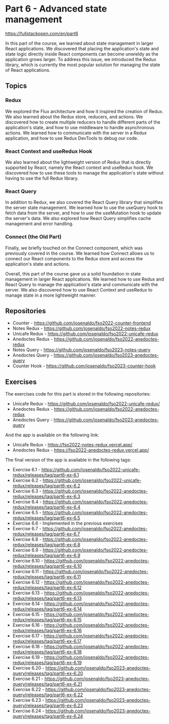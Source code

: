 # Part 6 - Advanced state management

<https://fullstackopen.com/en/part6>

In this part of the course, we learned about state management in larger React applications. We discovered that placing the application's state and state logic directly inside React components can become unwieldy as the application grows larger. To address this issue, we introduced the Redux library, which is currently the most popular solution for managing the state of React applications.

## Topics

### Redux

We explored the Flux architecture and how it inspired the creation of Redux. We also learned about the Redux store, reducers, and actions. We discovered how to create multiple reducers to handle different parts of the application's state, and how to use middleware to handle asynchronous actions. We learned how to communicate with the server in a Redux application, and how to use Redux DevTools to debug our code.

### React Context and useRedux Hook

We also learned about the lightweight version of Redux that is directly supported by React, namely the React context and useRedux hook. We discovered how to use these tools to manage the application's state without having to use the full Redux library.

### React Query

In addition to Redux, we also covered the React Query library that simplifies the server state management. We learned how to use the useQuery hook to fetch data from the server, and how to use the useMutation hook to update the server's data. We also explored how React Query simplifies cache management and error handling.

### Connect (the Old Part)

Finally, we briefly touched on the Connect component, which was previously covered in the course. We learned how Connect allows us to connect our React components to the Redux store and access the application's state and actions.

Overall, this part of the course gave us a solid foundation in state management in larger React applications. We learned how to use Redux and React Query to manage the application's state and communicate with the server. We also discovered how to use React Context and useRedux to manage state in a more lightweight manner.

## Repositories

- Counter - <https://github.com/josenaldo/fso2022-counter-frontend>
- Notes Redux - <https://github.com/josenaldo/fso2022-notes-redux>
- Unicafe Redux - <https://github.com/josenaldo/fso2022-unicafe-redux>
- Anedoctes Redux - <https://github.com/josenaldo/fso2022-anedoctes-redux>
- Notes Query - <https://github.com/josenaldo/fso2023-notes-query>
- Anedoctes Query - <https://github.com/josenaldo/fso2023-anedoctes-query>
- Counter Hook - <https://github.com/josenaldo/fso2023-counter-hook>

## Exercises

The exercises code for this part is stored in the following repositories:

- Unicafe Redux - <https://github.com/josenaldo/fso2022-unicafe-redux/>
- Anedoctes Redux - <https://github.com/josenaldo/fso2022-anedoctes-redux>
- Anedoctes Query - <https://github.com/josenaldo/fso2023-anedoctes-query>

And the app is available on the following link:

- Unicafe Redux - <https://fso2022-notes-redux.vercel.app/>
- Anedoctes Redux - <https://fso2022-anedoctes-redux.vercel.app/>

The final version of the app is available in the following tags:

- Exercise 6.1 - <https://github.com/josenaldo/fso2022-unicafe-redux/releases/tag/part6-ex-6.1>
- Exercise 6.2 - <https://github.com/josenaldo/fso2022-unicafe-redux/releases/tag/part6-ex-6.2>
- Exercise 6.3 - <https://github.com/josenaldo/fso2022-anedoctes-redux/releases/tag/part6-ex-6.3>
- Exercise 6.4 - <https://github.com/josenaldo/fso2022-anedoctes-redux/releases/tag/part6-ex-6.4>
- Exercise 6.5 - <https://github.com/josenaldo/fso2022-anedoctes-redux/releases/tag/part6-ex-6.5>
- Exercise 6.6 - Implemented in the previous exercises
- Exercise 6.7 - <https://github.com/josenaldo/fso2022-anedoctes-redux/releases/tag/part6-ex-6.7>
- Exercise 6.8 - <https://github.com/josenaldo/fso2022-anedoctes-redux/releases/tag/part6-ex-6.8>
- Exercise 6.9 - <https://github.com/josenaldo/fso2022-anedoctes-redux/releases/tag/part6-ex-6.9>
- Exercise 6.10 - <https://github.com/josenaldo/fso2022-anedoctes-redux/releases/tag/part6-ex-6.10>
- Exercise 6.11 - <https://github.com/josenaldo/fso2022-anedoctes-redux/releases/tag/part6-ex-6.11>
- Exercise 6.12 - <https://github.com/josenaldo/fso2022-anedoctes-redux/releases/tag/part6-ex-6.12>
- Exercise 6.13 - <https://github.com/josenaldo/fso2022-anedoctes-redux/releases/tag/part6-ex-6.13>
- Exercise 6.14 - <https://github.com/josenaldo/fso2022-anedoctes-redux/releases/tag/part6-ex-6.14>
- Exercise 6.15 - <https://github.com/josenaldo/fso2022-anedoctes-redux/releases/tag/part6-ex-6.15>
- Exercise 6.16 - <https://github.com/josenaldo/fso2022-anedoctes-redux/releases/tag/part6-ex-6.16>
- Exercise 6.17 - <https://github.com/josenaldo/fso2022-anedoctes-redux/releases/tag/part6-ex-6.17>
- Exercise 6.18 - <https://github.com/josenaldo/fso2022-anedoctes-redux/releases/tag/part6-ex-6.18>
- Exercise 6.19 - <https://github.com/josenaldo/fso2022-anedoctes-redux/releases/tag/part6-ex-6.19>
- Exercise 6.20 - <https://github.com/josenaldo/fso2023-anedoctes-query/releases/tag/part6-ex-6.20>
- Exercise 6.21 - <https://github.com/josenaldo/fso2023-anedoctes-query/releases/tag/part6-ex-6.21>
- Exercise 6.22 - <https://github.com/josenaldo/fso2023-anedoctes-query/releases/tag/part6-ex-6.22>
- Exercise 6.23 - <https://github.com/josenaldo/fso2023-anedoctes-query/releases/tag/part6-ex-6.23>
- Exercise 6.24 - <https://github.com/josenaldo/fso2023-anedoctes-query/releases/tag/part6-ex-6.24>
